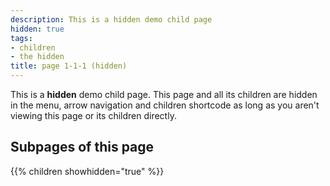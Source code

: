 ```yaml
---
description: This is a hidden demo child page
hidden: true
tags:
- children
- the hidden
title: page 1-1-1 (hidden)
---
```


This is a **hidden** demo child page. This page and all its children are hidden in the menu, arrow navigation and children shortcode as long as you aren't viewing this page or its children directly.

## Subpages of this page

{{% children showhidden="true" %}}
